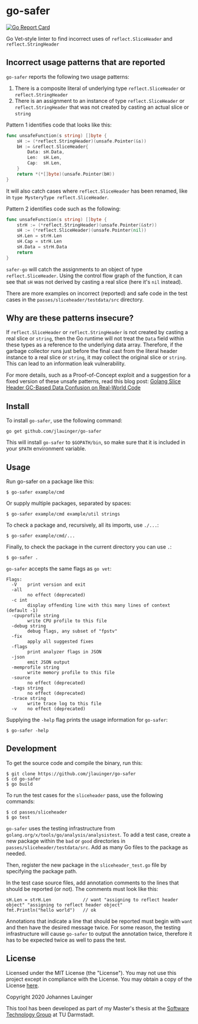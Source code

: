 # go-safer

[![Go Report Card](https://goreportcard.com/badge/github.com/jlauinger/go-safer)](https://goreportcard.com/report/github.com/jlauinger/go-safer)

Go Vet-style linter to find incorrect uses of `reflect.SliceHeader` and `reflect.StringHeader`


## Incorrect usage patterns that are reported

`go-safer` reports the following two usage patterns:

 1. There is a composite literal of underlying type `reflect.SliceHeader` or `reflect.StringHeader`
 2. There is an assignment to an instance of type `reflect.SliceHeader` or `reflect.StringHeader` that was not created
    by casting an actual slice or `string`
    
Pattern 1 identifies code that looks like this:

```go
func unsafeFunction(s string) []byte {
    sH := (*reflect.StringHeader)(unsafe.Pointer(&s))
    bH := &reflect.SliceHeader{
        Data: sH.Data,
        Len:  sH.Len,
        Cap:  sH.Len,
    }
    return *(*[]byte)(unsafe.Pointer(bH)) 
}
```

It will also catch cases where `reflect.SliceHeader` has been renamed, like in `type MysteryType reflect.SliceHeader`.

Pattern 2 identifies code such as the following:

```go
func unsafeFunction(s string) []byte {
    strH := (*reflect.StringHeader)(unsafe.Pointer(&str))
    sH := (*reflect.SliceHeader)(unsafe.Pointer(nil))
    sH.Len = strH.Len
    sH.Cap = strH.Len
    sH.Data = strH.Data
    return
}
```

`safer-go` will catch the assignments to an object of type `reflect.SliceHeader`. Using the control flow graph of the
function, it can see that `sH` was not derived by casting a real slice (here it's `nil` instead).

There are more examples on incorrect (reported) and safe code in the test cases in the `passes/sliceheader/testdata/src`
directory.


## Why are these patterns insecure?

If `reflect.SliceHeader` or `reflect.StringHeader` is not created by casting a real slice or `string`, then the Go runtime
will not treat the `Data` field within these types as a reference to the underlying data array. Therefore, if the garbage
collector runs just before the final cast from the literal header instance to a real slice or `string`, it may collect
the original slice or `string`. This can lead to an information leak vulnerability.

For more details, such as a Proof-of-Concept exploit and a suggestion for a fixed version of these unsafe patterns, read 
this blog post: [Golang Slice Header GC-Based Data Confusion on Real-World Code](https://dev.to/jlauinger/sliceheader-literals-in-go-create-a-gc-race-and-flawed-escape-analysis-exploitation-with-unsafe-pointer-on-real-world-code-4mh7)


## Install

To install `go-safer`, use the following command:

```
go get github.com/jlauinger/go-safer
```

This will install `go-safer` to `$GOPATH/bin`, so make sure that it is included in your `$PATH` environment variable.


## Usage

Run go-safer on a package like this:

```
$ go-safer example/cmd
```

Or supply multiple packages, separated by spaces:

```
$ go-safer example/cmd example/util strings
```

To check a package and, recursively, all its imports, use `./...`:

```
$ go-safer example/cmd/...
```

Finally, to check the package in the current directory you can use `.`:

```
$ go-safer .
```

`go-safer` accepts the same flags as `go vet`:

```
Flags:
  -V	print version and exit
  -all
    	no effect (deprecated)
  -c int
    	display offending line with this many lines of context (default -1)
  -cpuprofile string
    	write CPU profile to this file
  -debug string
    	debug flags, any subset of "fpstv"
  -fix
    	apply all suggested fixes
  -flags
    	print analyzer flags in JSON
  -json
    	emit JSON output
  -memprofile string
    	write memory profile to this file
  -source
    	no effect (deprecated)
  -tags string
    	no effect (deprecated)
  -trace string
    	write trace log to this file
  -v	no effect (deprecated)
```

Supplying the `-help` flag prints the usage information for `go-safer`:

```
$ go-safer -help
```


## Development

To get the source code and compile the binary, run this:

```
$ git clone https://github.com/jlauinger/go-safer
$ cd go-safer
$ go build
```

To run the test cases for the `sliceheader` pass, use the following commands:

```
$ cd passes/sliceheader
$ go test
```

`go-safer` uses the testing infrastructure from `golang.org/x/tools/go/analysis/analysistest`. To add a test case, create
a new package within the `bad` or `good` directories in `passes/sliceheader/testdata/src`. Add as many Go files to the
package as needed.

Then, register the new package in the `sliceheader_test.go` file by specifying the package path.

In the test case source files, add annotation comments to the lines that should be reported (or not). The comments must
look like this:

```
sH.Len = strH.Len            // want "assigning to reflect header object" "assigning to reflect header object"
fmt.Println("hello world")   // ok
```

Annotations that indicate a line that should be reported must begin with `want` and then have the desired message twice.
For some reason, the testing infrastructure will cause `go-safer` to output the annotation twice, therefore it has to be
expected twice as well to pass the test.


## License

Licensed under the MIT License (the "License"). You may not use this project except in compliance with the License. You 
may obtain a copy of the License [here](https://opensource.org/licenses/MIT).

Copyright 2020 Johannes Lauinger

This tool has been developed as part of my Master's thesis at the 
[Software Technology Group](https://www.stg.tu-darmstadt.de/stg/homepage.en.jsp) at TU Darmstadt.
